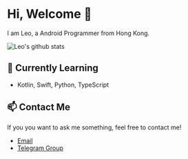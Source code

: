 # Hi, Welcome 👋

I am Leo, a Android Programmer from Hong Kong.

![Leo's github stats](https://github-readme-stats.vercel.app/api?username=leokwsw&show_icons=true)

## 🌱 Currently Learning
- Kotlin, Swift, Python, TypeScript

## 📫 Contact Me

If you you want to ask me something, feel free to contact me!

- [Email](mailto:leokwsw@gmail.com)
- [Telegram Group](https://t.me/leokwsw)
